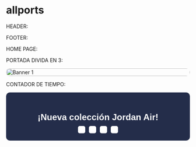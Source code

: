 # allports
HEADER: 


FOOTER:


HOME PAGE:

PORTADA DIVIDA EN 3:

<div class="carousel-container" style="position: relative; width: 100%; overflow: hidden; border-radius: 10px;">
    <div class="carousel-slides" style="display: flex; transition: transform 0.5s ease-in-out;">
        <!-- Slide 1 -->
        <a href="{{store url='products/tienda.html'}}" style="min-width: 100%; display: block;">
            <img src="https://i.imgur.com/XkNtWmA.png" alt="Banner 1" style="width: 100%; display: block;">
        </a>
        <!-- Slide 2 -->
        <a href="{{store url='categoria-2'}}" style="min-width: 100%; display: block;">
            <img src="https://i.imgur.com/f4BDLQR.jpeg" alt="Banner 2" style="width: 100%; display: block;">
        </a>
        <!-- Slide 3 -->
        <a href="{{store url='categoria-3'}}" style="min-width: 100%; display: block;">
            <img src="https://i.imgur.com/RTZoPZw.png" alt="Banner 3" style="width: 100%; display: block;">
        </a>
    </div>
</div>

<script>
    // Variables
    const slides = document.querySelector('.carousel-slides');
    const totalSlides = document.querySelectorAll('.carousel-slides a').length;
    let currentIndex = 0;

    // Función para avanzar al siguiente slide
    function nextSlide() {
        currentIndex = (currentIndex + 1) % totalSlides;
        slides.style.transform = `translateX(-${currentIndex * 100}%)`;
    }

    // Cambio automático cada 5 segundos
    setInterval(nextSlide, 5000);
</script>

CONTADOR DE TIEMPO:

<!-- Contador regresivo para Navidad -->
<div id="countdown" style="font-family: Arial, sans-serif; text-align: center; padding: 20px; background-color: #242d4a; color: #fff; border-radius: 10px;">
    <h2>¡Nueva colección Jordan Air!</h2>
    <div id="timer" style="font-size: 30px; font-weight: bold; display: flex; justify-content: center; gap: 10px;">
        <div id="days" style="padding: 10px; background-color: #fff; color: #004aad; border-radius: 5px;"></div>
        <div id="hours" style="padding: 10px; background-color: #fff; color: #004aad; border-radius: 5px;"></div>
        <div id="minutes" style="padding: 10px; background-color: #fff; color: #004aad; border-radius: 5px;"></div>
        <div id="seconds" style="padding: 10px; background-color: #fff; color: #004aad; border-radius: 5px;"></div>
    </div>
</div>

<!-- Estilos CSS para el contador -->
<style>
    #countdown h2 {
        font-size: 24px;
        margin-bottom: 10px;
    }

    #timer div {
        font-size: 24px;
        font-weight: bold;
        padding: 15px;
        border-radius: 5px;
        background-color: #fff;
        color: #004aad;
    }
    
    #timer div span {
        display: block;
        font-size: 16px;
        color: #333;
    }
</style>

<!-- JavaScript para el contador de Navidad -->
<script>
    // Fecha objetivo: Navidad (25 de diciembre)
    const christmasDate = new Date("Dec 25, 2024 00:00:00").getTime();

    // Actualiza el contador cada segundo
    const x = setInterval(function() {

        // Obtén la fecha y hora actuales
        const now = new Date().getTime();
        
        // Encuentra la distancia entre ahora y la fecha de Navidad
        const distance = christmasDate - now;
        
        // Calcula el tiempo restante
        const days = Math.floor(distance / (1000 * 60 * 60 * 24));
        const hours = Math.floor((distance % (1000 * 60 * 60 * 24)) / (1000 * 60 * 60));
        const minutes = Math.floor((distance % (1000 * 60 * 60)) / (1000 * 60));
        const seconds = Math.floor((distance % (1000 * 60)) / 1000);

        // Muestra el resultado en el HTML
        document.getElementById("days").innerHTML = `${days} <span>Días</span>`;
        document.getElementById("hours").innerHTML = `${hours} <span>Horas</span>`;
        document.getElementById("minutes").innerHTML = `${minutes} <span>Minutos</span>`;
        document.getElementById("seconds").innerHTML = `${seconds} <span>Segundos</span>`;

        // Si el contador llega a 0, muestra un mensaje
        if (distance < 0) {
            clearInterval(x);
            document.getElementById("countdown").innerHTML = "<h2>¡Nueva colección!</h2>";
        }
    }, 1000);
</script>



